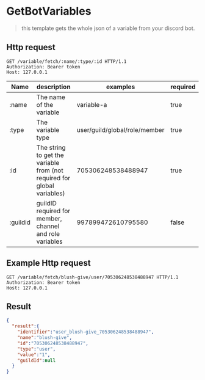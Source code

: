 # GetBotVariables

> this template gets the whole json of a variable from your discord bot.

## Http request

```http
GET /variable/fetch/:name/:type/:id HTTP/1.1
Authorization: Bearer token
Host: 127.0.0.1
```

| Name | description | examples | required |
|---|---|---|---|
| :name | The name of the variable| variable-a | true |
| :type | The variable type | user/guild/global/role/member | true |
| :id | The string to get the variable from (not required for global variables) | 705306248538488947 | true |
| :guildid | guildID required for member, channel and role variables | 997899472610795580 | false |

## Example Http request

```http
GET /variable/fetch/blush-give/user/705306248538488947 HTTP/1.1
Authorization: Bearer token
Host: 127.0.0.1
```

## Result

```json
{
  "result":{
    "identifier":"user_blush-give_705306248538488947",
    "name":"blush-give",
    "id":"705306248538488947",
    "type":"user",
    "value":"1",
    "guildId":null
  }
}
```
